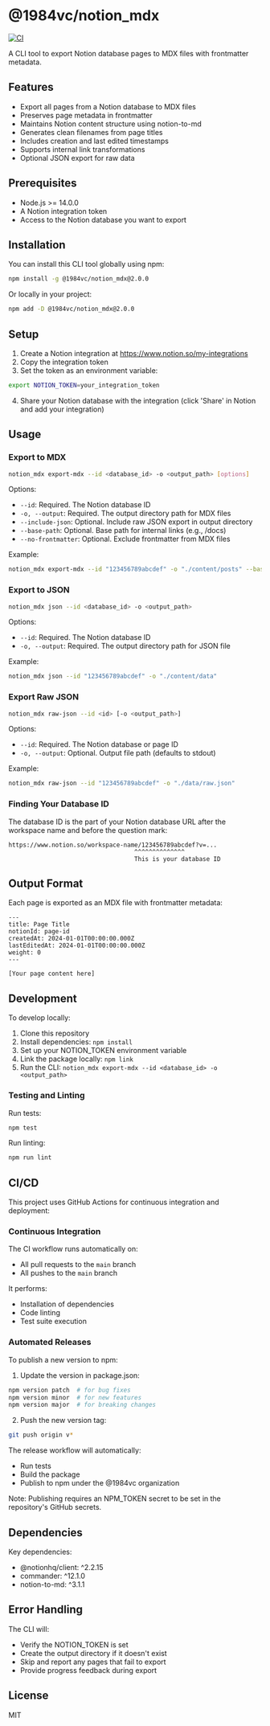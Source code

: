 # @1984vc/notion_mdx

[![CI](https://github.com/1984vc/notion_mdx/actions/workflows/ci.yml/badge.svg)](https://github.com/1984vc/notion_mdx/actions/workflows/ci.yml)

A CLI tool to export Notion database pages to MDX files with frontmatter metadata.

## Features

- Export all pages from a Notion database to MDX files
- Preserves page metadata in frontmatter
- Maintains Notion content structure using notion-to-md
- Generates clean filenames from page titles
- Includes creation and last edited timestamps
- Supports internal link transformations
- Optional JSON export for raw data

## Prerequisites

- Node.js >= 14.0.0
- A Notion integration token
- Access to the Notion database you want to export

## Installation

You can install this CLI tool globally using npm:

```bash
npm install -g @1984vc/notion_mdx@2.0.0
```

Or locally in your project:

```bash
npm add -D @1984vc/notion_mdx@2.0.0
```

## Setup

1. Create a Notion integration at https://www.notion.so/my-integrations
2. Copy the integration token
3. Set the token as an environment variable:
```bash
export NOTION_TOKEN=your_integration_token
```
4. Share your Notion database with the integration (click 'Share' in Notion and add your integration)

## Usage

### Export to MDX

```bash
notion_mdx export-mdx --id <database_id> -o <output_path> [options]
```

Options:
- `--id`: Required. The Notion database ID
- `-o, --output`: Required. The output directory path for MDX files
- `--include-json`: Optional. Include raw JSON export in output directory
- `--base-path`: Optional. Base path for internal links (e.g., /docs)
- `--no-frontmatter`: Optional. Exclude frontmatter from MDX files

Example:
```bash
notion_mdx export-mdx --id "123456789abcdef" -o "./content/posts" --base-path "/docs"
```

### Export to JSON

```bash
notion_mdx json --id <database_id> -o <output_path>
```

Options:
- `--id`: Required. The Notion database ID
- `-o, --output`: Required. The output directory path for JSON file

Example:
```bash
notion_mdx json --id "123456789abcdef" -o "./content/data"
```

### Export Raw JSON

```bash
notion_mdx raw-json --id <id> [-o <output_path>]
```

Options:
- `--id`: Required. The Notion database or page ID
- `-o, --output`: Optional. Output file path (defaults to stdout)

Example:
```bash
notion_mdx raw-json --id "123456789abcdef" -o "./data/raw.json"
```

### Finding Your Database ID

The database ID is the part of your Notion database URL after the workspace name and before the question mark:
```
https://www.notion.so/workspace-name/123456789abcdef?v=...
                                   ^^^^^^^^^^^^^^
                                   This is your database ID
```

## Output Format

Each page is exported as an MDX file with frontmatter metadata:

```mdx
---
title: Page Title
notionId: page-id
createdAt: 2024-01-01T00:00:00.000Z
lastEditedAt: 2024-01-01T00:00:00.000Z
weight: 0
---

[Your page content here]
```

## Development

To develop locally:

1. Clone this repository
2. Install dependencies: `npm install`
3. Set up your NOTION_TOKEN environment variable
4. Link the package locally: `npm link`
5. Run the CLI: `notion_mdx export-mdx --id <database_id> -o <output_path>`

### Testing and Linting

Run tests:
```bash
npm test
```

Run linting:
```bash
npm run lint
```

## CI/CD

This project uses GitHub Actions for continuous integration and deployment:

### Continuous Integration

The CI workflow runs automatically on:
- All pull requests to the `main` branch
- All pushes to the `main` branch

It performs:
- Installation of dependencies
- Code linting
- Test suite execution

### Automated Releases

To publish a new version to npm:

1. Update the version in package.json:
```bash
npm version patch  # for bug fixes
npm version minor  # for new features
npm version major  # for breaking changes
```

2. Push the new version tag:
```bash
git push origin v*
```

The release workflow will automatically:
- Run tests
- Build the package
- Publish to npm under the @1984vc organization

Note: Publishing requires an NPM_TOKEN secret to be set in the repository's GitHub secrets.

## Dependencies

Key dependencies:
- @notionhq/client: ^2.2.15
- commander: ^12.1.0
- notion-to-md: ^3.1.1

## Error Handling

The CLI will:
- Verify the NOTION_TOKEN is set
- Create the output directory if it doesn't exist
- Skip and report any pages that fail to export
- Provide progress feedback during export

## License

MIT
